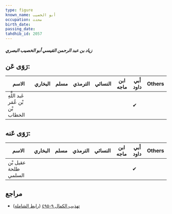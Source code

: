 ```yaml
---
type: figure
known_name: أبو الخصيب
occupation: محدث
birth_date:
passing_date:
tahdhib_id: 2057
---
```

##### زياد بن عبد الرحمن القيسي أبو الخصيب البصري

## رَوَى عَن:
| الاسم                             | البخاري | مسلم | الترمذي | النسائي | ابن ماجه | أبي داود | Others |
| --------------------------------- | ------- | ---- | ------- | ------- | -------- | -------- | ------ |
| عَبد اللَّهِ بْن عُمَر بْن الخطاب |         |      |         |         |          | ✔        |        |
## رَوَى عَنه:
| الاسم                | البخاري | مسلم | الترمذي | النسائي | ابن ماجه | أبي داود | Others |
| -------------------- | ------- | ---- | ------- | ------- | -------- | -------- | ------ |
| عقيل بْن طلحة السلمي |         |      |         |         |          | ✔        |        |
## مراجع
- [تهذيب الكمال ٩-٤٩٥](obsidian://open?vault=Tahdhib-al-Kamal&file=Figures/٢٠٥٧-زياد%20بن%20عبد%20الرحمن%20القيسي%20أبو%20الخصيب%20البصري) ([رابط الشاملة](https://shamela.ws/book/3722/4735))